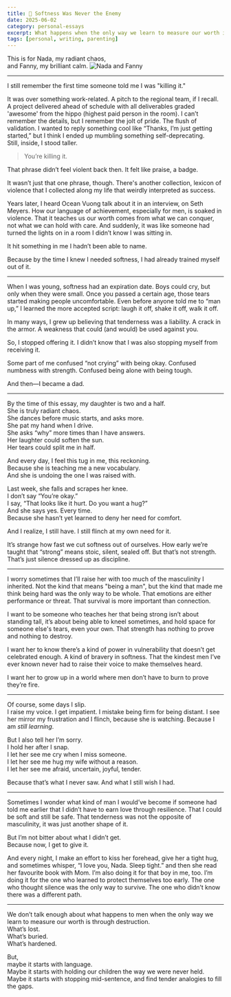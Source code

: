 ```yaml
---
title: 💖 Softness Was Never the Enemy
date: 2025-06-02
category: personal-essays
excerpt: What happens when the only way we learn to measure our worth is through lexicon of violence?
tags: [personal, writing, parenting]
---
```


This is for Nada, my radiant chaos,  
and Fanny, my brilliant calm.
![Nada and Fanny](/images/posts/nada-and-fanny.jpeg)

---
I still remember the first time someone told me I was "killing it."

It was over something work-related. A pitch to the regional team, if I recall. A project delivered ahead of schedule with all deliverables graded 'awesome' from the hippo (highest paid person in the room). I can’t remember the details, but I remember the jolt of pride. The flush of validation. I wanted to reply something cool like “Thanks, I’m just getting started,” but I think I ended up mumbling something self-deprecating.  
Still, inside, I stood taller.

> You’re killing it.

That phrase didn’t feel violent back then. It felt like praise, a badge.

It wasn’t just that one phrase, though. There's another collection, lexicon of violence that I collected along my life that weirdly interpreted as success.

Years later, I heard Ocean Vuong talk about it in an interview, on Seth Meyers. How our language of achievement, especially for men, is soaked in violence. That it teaches us our worth comes from what we can conquer, not what we can hold with care. And suddenly, it was like someone had turned the lights on in a room I didn’t know I was sitting in.

It hit something in me I hadn’t been able to name.

Because by the time I knew I needed softness, I had already trained myself out of it.

---

When I was young, softness had an expiration date.
Boys could cry, but only when they were small. Once you passed a certain age, those tears started making people uncomfortable. Even before anyone told me to “man up,” I learned the more accepted script: laugh it off, shake it off, walk it off.

In many ways, I grew up believing that tenderness was a liability. A crack in the armor. A weakness that could (and would) be used against you.

So, I stopped offering it. I didn’t know that I was also stopping myself from receiving it.

Some part of me confused “not crying” with being okay.
Confused numbness with strength.
Confused being alone with being tough.

And then—I became a dad.

---

By the time of this essay, my daughter is two and a half.  
She is truly radiant chaos.  
She dances before music starts, and asks more.  
She pat my hand when I drive.  
She asks “why” more times than I have answers.  
Her laughter could soften the sun.  
Her tears could split me in half.  

And every day, I feel this tug in me, this reckoning.  
Because she is teaching me a new vocabulary.  
And she is undoing the one I was raised with.  

Last week, she falls and scrapes her knee.  
I don’t say “You’re okay.”  
I say, “That looks like it hurt. Do you want a hug?”  
And she says yes. Every time.  
Because she hasn’t yet learned to deny her need for comfort.

And I realize, I still have. I still flinch at my own need for it.

It’s strange how fast we cut softness out of ourselves.
How early we’re taught that “strong” means stoic, silent, sealed off.
But that’s not strength. That’s just silence dressed up as discipline.

---

I worry sometimes that I’ll raise her with too much of the masculinity I inherited. Not the kind that means "being a man", but the kind that made me think being hard was the only way to be whole. That emotions are either performance or threat. That survival is more important than connection.

I want to be someone who teaches her that being strong isn’t about standing tall, it’s about being able to kneel sometimes, and hold space for someone else's tears, even your own. That strength has nothing to prove and nothing to destroy.

I want her to know there’s a kind of power in vulnerability that doesn’t get celebrated enough. A kind of bravery in softness. That the kindest men I’ve ever known never had to raise their voice to make themselves heard.

I want her to grow up in a world where men don’t have to burn to prove they’re fire.

---

Of course, some days I slip.  
I raise my voice. I get impatient. I mistake being firm for being distant. I see her mirror my frustration and I flinch, because she is watching. Because I am _still learning_.

But I also tell her I’m sorry.  
I hold her after I snap.  
I let her see me cry when I miss someone.  
I let her see me hug my wife without a reason.  
I let her see me afraid, uncertain, joyful, tender.  

Because that’s what I never saw. And what I still wish I had.

---

Sometimes I wonder what kind of man I would’ve become if someone had told me earlier that I didn’t have to earn love through resilience. That I could be soft and still be safe. That tenderness was not the opposite of masculinity, it was just another shape of it.

But I’m not bitter about what I didn’t get.  
Because now, I get to give it.

And every night, I make an effort to kiss her forehead, give her a tight hug, and sometimes whisper, “I love you, Nada. Sleep tight.” and then she read her favourite book with Mom. I’m also doing it for that boy in me, too. I’m doing it for the one who learned to protect themselves too early. The one who thought silence was the only way to survive. The one who didn’t know there was a different path.

---

We don’t talk enough about what happens to men when the only way we learn to measure our worth is through destruction.  
What’s lost.  
What’s buried.  
What’s hardened.

But,  
maybe it starts with language.  
Maybe it starts with holding our children the way we were never held.  
Maybe it starts with stopping mid-sentence, and find tender analogies to fill the gaps.
